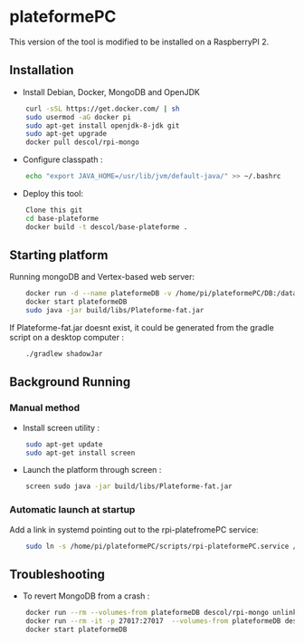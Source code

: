 # plateformePC

This version of the tool is modified to be installed on a RaspberryPI 2.


## Installation

* Install Debian, Docker, MongoDB and OpenJDK
```bash
    curl -sSL https://get.docker.com/ | sh
    sudo usermod -aG docker pi
    sudo apt-get install openjdk-8-jdk git
    sudo apt-get upgrade
    docker pull descol/rpi-mongo
```


* Configure classpath :
```bash
    echo "export JAVA_HOME=/usr/lib/jvm/default-java/" >> ~/.bashrc
```

* Deploy this tool:
```bash
    Clone this git
    cd base-plateforme
    docker build -t descol/base-plateforme .
```


## Starting platform

Running mongoDB and Vertex-based web server:
```bash
    docker run -d --name plateformeDB -v /home/pi/plateformePC/DB:/data/db -p 27017:27017 descol/rpi-mongo
    docker start plateformeDB
    sudo java -jar build/libs/Plateforme-fat.jar
```

If Plateforme-fat.jar doesnt exist, it could be generated from the gradle script on a desktop computer :  
```bash
    ./gradlew shadowJar
```


## Background Running

### Manual method
* Install screen utility :
```bash
    sudo apt-get update
    sudo apt-get install screen
```

* Launch the platform through screen :
```bash
    screen sudo java -jar build/libs/Plateforme-fat.jar
```

### Automatic launch at startup 
Add a link in systemd pointing out to the rpi-platefromePC service:
```bash
    sudo ln -s /home/pi/plateformePC/scripts/rpi-plateformePC.service /etc/systemd/system/rpi-plateformePC.service 
```

## Troubleshooting

* To revert MongoDB from a crash :

```bash
    docker run --rm --volumes-from plateformeDB descol/rpi-mongo unlink "/mongodb/data/mongod.lock"
    docker run --rm -it -p 27017:27017  --volumes-from plateformeDB descol/rpi-mongo mongod --dbpath /mongodb/data/ --repair
    docker start plateformeDB
```
